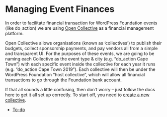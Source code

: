 # Managing Event Finances

In order to facilitate financial transaction for WordPress Foundation events (like do\_action) we are using [Open Collective](https://opencollective.com/) as a financial management platform.

Open Collective allows organisations (known as ‘collectives’) to publish their budgets, collect sponsorship payments, and pay vendors all from a simple and transparent UI. For the purposes of these events, we are going to be naming each Collective as the event type & city (e.g. “do\_action Cape Town”) with each specific event inside the collective for each year it runs (e.g. “do\_action Cape Town 2019”). Each collective will then be under the WordPress Foundation “host collective”, which will allow all financial transactions to go through the Foundation bank account.

If that all sounds a little confusing, then don’t worry – just follow the docs here to get it all set up correctly. To start off, you need to [create a new collective](https://make.wordpress.org/community/handbook/meetup-organizer/event-formats/do_action-charity-hackathon/managing-event-finances/create-a-new-collective/).

*   [To-do](# "To-do")